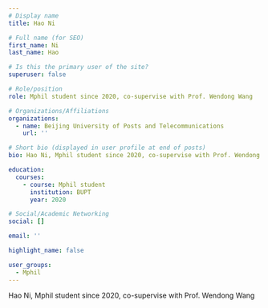 ```yaml
---
# Display name
title: Hao Ni

# Full name (for SEO)
first_name: Ni
last_name: Hao

# Is this the primary user of the site?
superuser: false

# Role/position
role: Mphil student since 2020, co-supervise with Prof. Wendong Wang

# Organizations/Affiliations
organizations:
  - name: Beijing University of Posts and Telecommunications
    url: ''

# Short bio (displayed in user profile at end of posts)
bio: Hao Ni, Mphil student since 2020, co-supervise with Prof. Wendong Wang

education:
  courses:
    - course: Mphil student
      institution: BUPT
      year: 2020

# Social/Academic Networking
social: []

email: ''

highlight_name: false

user_groups:
  - Mphil
---
```

Hao Ni, Mphil student since 2020, co-supervise with Prof. Wendong Wang